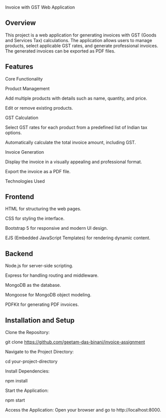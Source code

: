 Invoice with GST Web Application

## Overview

This project is a web application for generating invoices with GST (Goods and Services Tax) calculations. The application allows users to manage products, select applicable GST rates, and generate professional invoices. The generated invoices can be exported as PDF files.



## Features

Core Functionality

Product Management

Add multiple products with details such as name, quantity, and price.

Edit or remove existing products.

GST Calculation

Select GST rates for each product from a predefined list of Indian tax options.

Automatically calculate the total invoice amount, including GST.

Invoice Generation

Display the invoice in a visually appealing and professional format.

Export the invoice as a PDF file.



Technologies Used

## Frontend

HTML for structuring the web pages.

CSS for styling the interface.

Bootstrap 5 for responsive and modern UI design.


EJS (Embedded JavaScript Templates) for rendering dynamic content.

## Backend

Node.js for server-side scripting.

Express for handling routing and middleware.

MongoDB as the database.

Mongoose for MongoDB object modeling.

PDFKit for generating PDF invoices.


## Installation and Setup

Clone the Repository:

git clone https://github.com/geetam-das-binani/invoice-assignment

Navigate to the Project Directory:

cd your-project-directory

Install Dependencies:

npm install

Start the Application:

npm start

Access the Application:
Open your browser and go to http://localhost:8000.